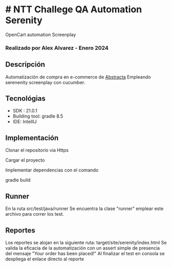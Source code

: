 #  # NTT Challege QA Automation Serenity
OpenCart automation Screenplay
 
### Realizado por Alex Alvarez - Enero 2024


## **Descripción**
Automatización de compra en e-commerce de [Abstracta](https://opencart.abstracta.us)
Empleando serenenity screenplay con cucumber.

## **Tecnológias**
* SDK : 21.0.1
* Building tool: gradle 8.5
* IDE: IntellIJ

## **Implementación**
Clonar el repositorio via Https 

Cargar el proyecto

Implementar dependencias con el comando

gradle build


## **Runner**

En la ruta src/test/java/runner
Se encuentra la clase "runner" emplear este archivo para correr los test.


## **Reportes**
Los reportes se alojan en la siguiente ruta:
target/site/serenity/index.html
Se valida la eficacia de la automatización con un assert simple de presencia del mensaje "Your order has been placed!"
Al finalizar el test en consola se despliega el enlace directo al reporte
